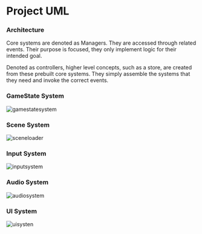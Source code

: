 # Project UML

### Architecture 
Core systems are denoted as Managers. They are accessed through related events. Their purpose is focused, they only implement logic for their intended goal. 

Denoted as controllers, higher level concepts, such as a store, are created from these prebuilt core systems. They simply assemble the systems that they need and invoke the correct events.

### GameState System
![gamestatesystem](http://www.plantuml.com/plantuml/proxy?cache=no&src=https://raw.githubusercontent.com/jskelly2021/Journey/main/UML/gamestatesystem.iuml)

### Scene System
![sceneloader](http://www.plantuml.com/plantuml/proxy?cache=no&src=https://raw.githubusercontent.com/jskelly2021/Journey/main/UML/scenesystem.iuml)

### Input System
![inputsystem](http://www.plantuml.com/plantuml/proxy?cache=no&src=https://raw.githubusercontent.com/jskelly2021/Journey/main/UML/inputsystem.iuml)

### Audio System
![audiosystem](http://www.plantuml.com/plantuml/proxy?cache=no&src=https://raw.githubusercontent.com/jskelly2021/Journey/main/UML/audiosystem.iuml)

### UI System
![uisysten](http://www.plantuml.com/plantuml/proxy?cache=no&src=https://raw.githubusercontent.com/jskelly2021/Journey/main/UML/uisystem.iuml)
